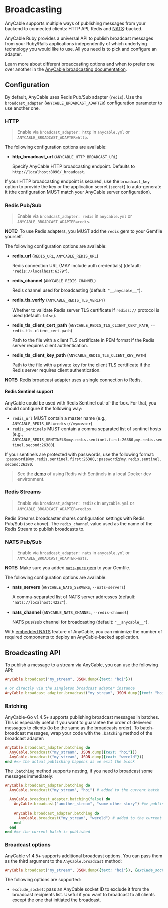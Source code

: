 # Broadcasting

AnyCable supports multiple ways of publishing messages from your backend to connected clients: HTTP API, Redis and [NATS][]-backed.

AnyCable Ruby provides a universal API to publish broadcast messages from your Ruby/Rails applications independently of which underlying technology you would like to use. All you need is to pick and configure an adapter.

Learn more about different broadcasting options and when to prefer one over another in the [AnyCable broadcasting documentation](../anycable-go/broadcasting.md).

## Configuration

By default, AnyCable uses Redis Pub/Sub adapter (`redis`). Use the `broadcast_adapter` (`ANYCABLE_BROADCAST_ADAPTER`) configuration parameter to use another one.

### HTTP

> Enable via `broadcast_adapter: http` in `anycable.yml` or `ANYCABLE_BROADCAST_ADAPTER=http`.

The following configuration options are available:

- **http_broadcast_url** (`ANYCABLE_HTTP_BROADCAST_URL`)

  Specify AnyCable HTTP broadcasting endpoint. Defaults to `http://localhost:8090/_broadcast`.

If your HTTP broadcasting endpoint is secured, use the `broadcast_key` option to provide the key or the application secret (`secret`) to auto-generate it (the configuration MUST match your AnyCable server configuration).

### Redis Pub/Sub

> Enable via `broadcast_adapter: redis` in `anycable.yml` or `ANYCABLE_BROADCAST_ADAPTER=redis`.

**NOTE:** To use Redis adapters, you MUST add the `redis` gem to your Gemfile yourself.

The following configuration options are available:

- **redis_url** (`REDIS_URL`, `ANYCABLE_REDIS_URL`)

  Redis connection URL (MAY include auth credentials) (default: `"redis://localhost:6379"`).

- **redis_channel** (`ANYCABLE_REDIS_CHANNEL`)

  Redis channel used for broadcasting (default: `"__anycable__"`).

- **redis_tls_verify** (`ANYCABLE_REDIS_TLS_VERIFY`)

  Whether to validate Redis server TLS certificate if `rediss://` protocol is used (default: `false`).

- **redis_tls_client_cert_path** (`ANYCABLE_REDIS_TLS_CLIENT_CERT_PATH`, `--redis-tls-client_cert-path`)

  Path to the file with a client TLS certificate in PEM format if the Redis server requires client authentication.

- **redis_tls_client_key_path** (`ANYCABLE_REDIS_TLS_CLIENT_KEY_PATH`)

  Path to the file with a private key for the client TLS certificate if the Redis server requires client authentication.

**NOTE:** Redis broadcast adapter uses a single connection to Redis.

#### Redis Sentinel support

AnyCable could be used with Redis Sentinel out-of-the-box. For that, you should configure it the following way:

- `redis_url` MUST contain a master name (e.g., `ANYCABLE_REDIS_URL=redis://mymaster`)
- `redis_sentinels` MUST contain a comma separated list of sentinel hosts (e.g., `ANYCABLE_REDIS_SENTINELS=my.redis.sentinel.first:26380,my.redis.sentinel.second:26380`).

If your sentinels are protected with passwords, use the following format: `:password1@my.redis.sentinel.first:26380,:password2@my.redis.sentinel.second:26380`.

> See the [demo](https://github.com/anycable/anycable_rails_demo/pull/8) of using Redis with Sentinels in a local Docker dev environment.

### Redis Streams

> Enable via `broadcast_adapter: redisx` in `anycable.yml` or `ANYCABLE_BROADCAST_ADAPTER=redisx`.

Redis Streams broadcaster shares configuration settings with Redis Pub/Sub (see above).
The `redis_channel` value used as the name of the Redis Stream to publish broadcasts to.

### NATS Pub/Sub

> Enable via `broadcast_adapter: nats` in `anycable.yml` or `ANYCABLE_BROADCAST_ADAPTER=nats`.

**NOTE:** Make sure you added [`nats-pure` gem][nats-pure] to your Gemfile.

The following configuration options are available:

- **nats_servers** (`ANYCABLE_NATS_SERVERS`, `--nats-servers`)

  A comma-separated list of NATS server addresses (default: `"nats://localhost:4222"`).

- **nats_channel** (`ANYCABLE_NATS_CHANNEL`, `--redis-channel`)

  NATS pus/sub channel for broadcasting (default: `"__anycable__"`).

With [embedded NATS](../anycable-go/embedded_nats.md) feature of AnyCable, you can minimize the number of required components to deploy an AnyCable-backed application.

## Broadcasting API

To publish a message to a stream via AnyCable, you can use the following API:

```ruby
AnyCable.broadcast("my_stream", JSON.dump({text: "hoi"}))

# or directly via the singleton broadcast adapter instance
AnyCable.broadcast_adapter.broadcast("my_stream", JSON.dump({text: "hoi"}))
```

### Batching

AnyCable-Go v1.4.5+ supports publishing broadcast messages in batches. This is especially useful if you want to guarantee the order of delivered messages to clients (to be the same as the broadcasts order). To batch-broadcast messages, wrap your code with the `.batching` method of the broadcast adapter:

```ruby
AnyCable.broadcast_adapter.batching do
  AnyCable.broadcast("my_stream", JSON.dump({text: "hoi"}))
  AnyCable.broadcast("my_stream", JSON.dump({text: "wereld"}))
end #=> the actual publishing happens as we exit the block
```

The `.batching` method supports nesting, if you need to broadcast some messages immediately:

```ruby
AnyCable.broadcast_adapter.batching do
  AnyCable.broadcast("my_stream", "hoi") # added to the current batch

  AnyCable.broadcast_adapter.batching(false) do
    AnyCable.broadcast("another_stream", "some other story") #=> publish immediately

    AnyCable.broadcast_adapter.batching do
      AnyCable.broadcast("my_stream", "wereld") # added to the current batch
    end
  end
end #=> the current batch is published
```

### Broadcast options

AnyCable v1.4.5+ supports additional broadcast options. You can pass them as the third argument to the `AnyCable.broadcast` method:

```ruby
AnyCable.broadcast("my_stream", JSON.dump({text: "hoi"}), {exclude_socket: "some-socket-id"})
```

The following options are supported:

- `exclude_socket`: pass an AnyCable socket ID to exclude it from the broadcast recipients list. Useful if you want to broadcast to all clients except the one that initiated the broadcast.

[NATS]: https://nats.io
[nats-pure]: https://github.com/nats-io/nats-pure.rb
